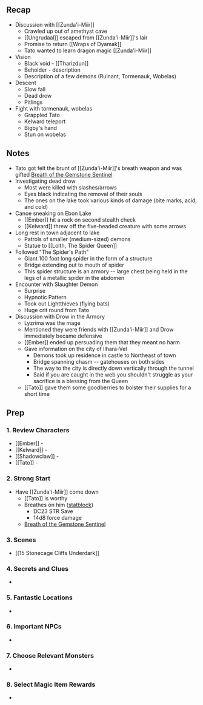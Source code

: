 
## Recap

* Discussion with [[Zunda'i-Miir]]
	* Crawled up out of amethyst cave
	* [[Ungrudaal]] escaped from [[Zunda'i-Miir]]'s lair
	* Promise to return [[Wraps of Dyamak]]
	* Tato wanted to learn dragon magic [[Zunda'i-Miir]]
* Vision
	* Black void - [[Tharizdun]]
	* Beholder - description
	* Description of a few demons (Ruinant, Tormenauk, Wobelas)
* Descent
	* Slow fall
	* Dead drow
	* Pitlings
* Fight with tormenauk, wobelas
	* Grappled Tato
	* Kelward teleport
	* Bigby's hand
	* Stun on wobelas

## Notes

* Tato got felt the brunt of [[Zunda'i-Miir]]'s breath weapon and was gifted [Breath of the Gemstone Sentinel](https://www.dndbeyond.com/feats/1658027-breath-of-the-gemstone-sentinel)
* Investigating dead drow
	* Most were killed with slashes/arrows
	* Eyes black indicating the removal of their souls
	* The ones on the lake took various kinds of damage (bite marks, acid, and cold)
* Canoe sneaking on Ebon Lake
	* [[Ember]] hit a rock on second stealth check
	* [[Kelward]] threw off the five-headed creature with some arrows
* Long rest in town adjacent to lake
	* Patrols of smaller (medium-sized) demons
	* Statue to [[Lolth, The Spider Queen]]
* Followed "The Spider's Path"
	* Giant 100 foot long spider in the form of a structure
	* Bridge extending out to mouth of spider
	* This spider structure is an armory -- large chest being held in the legs of a metallic spider in the abdomen
* Encounter with Slaughter Demon
	* Surprise
	* Hypnotic Pattern
	* Took out Lightthieves (flying bats)
	* Huge crit round from Tato
* Discussion with Drow in the Armory
	* Lyzrima was the mage
	* Mentioned they were friends with [[Zunda'i-Miir]] and Drow immediately became defensive
	* [[Ember]] ended up persuading them that they meant no harm
	* Gave information on the city of Ilhara-Vel
		* Demons took up residence in castle to Northeast of town
		* Bridge spanning chasm -- gatehouses on both sides
		* The way to the city is directly down vertically through the tunnel
		* Said if you are caught in the web you shouldn't struggle as your sacrifice is a blessing from the Queen
	* [[Tato]] gave them some goodberries to bolster their supplies for a short time

## Prep
### 1. Review Characters

* [[Ember]] - 
* [[Kelward]] -
* [[Shadowclaw]] - 
* [[Tato]] - 

### 2. Strong Start

* Have [[Zunda'i-Miir]] come down
	* [[Tato]] is worthy
	* Breathes on him ([statblock](https://www.dndbeyond.com/monsters/2059690-ancient-amethyst-dragon))
		* DC23 STR Save
		* 14d8 force damage
	* [Breath of the Gemstone Sentinel](https://www.dndbeyond.com/feats/1658027-breath-of-the-gemstone-sentinel)

### 3. Scenes

* [[15 Stonecage Cliffs Underdark]]

### 4. Secrets and Clues

* 

### 5. Fantastic Locations

* 

### 6. Important NPCs

* 

### 7. Choose Relevant Monsters

* 

### 8. Select Magic Item Rewards

* 
